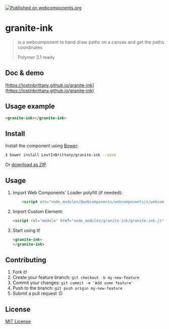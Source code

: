 [![Published on webcomponents.org](https://img.shields.io/badge/webcomponents.org-published-blue.svg)](https://www.webcomponents.org/element/LostInBrittany/granite-ink)

# granite-ink

> is a webcomponent to hand draw paths on a canvas and get the paths coordinates
>
> Polymer 3.1 ready


## Doc & demo

[https://lostinbrittany.github.io/granite-ink](https://lostinbrittany.github.io/granite-ink)

## Usage example

<!---
```
<custom-element-demo>
  <template>
    <style>
      granite-ink {
        width:300px;
        height:300px; 
        border: solid 1px grey;
      }
    </style>
    <script src="../webcomponentsjs/webcomponents-lite.js"></script>
    <link rel="import" href="granite-ink.html">
    <next-code-block></next-code-block>
  </template>
</custom-element-demo>
```
-->
```html
<granite-ink></granite-ink>
```

## Install

Install the component using [Bower](http://bower.io/):

```sh
$ bower install LostInBrittany/granite-ink --save
```

Or [download as ZIP](https://github.com/LostInBrittany/granite-ink/archive/gh-pages.zip).

## Usage

1. Import Web Components' Loader polyfill (if needed):

    ```html
        <script src="node_modules/@webcomponents/webcomponentsjs/webcomponents-loader.js"></script>
    ```

2. Import Custom Element:

    ```html
    <script rel="module" href="node_modules/granite-ink/granite-ink.js"></script>
    ```

3. Start using it!

    ```html
    <granite-ink>
    </granite-ink>
    ```


## Contributing

1. Fork it!
2. Create your feature branch: `git checkout -b my-new-feature`
3. Commit your changes: `git commit -m 'Add some feature'`
4. Push to the branch: `git push origin my-new-feature`
5. Submit a pull request :D

## License

[MIT License](http://opensource.org/licenses/MIT)
